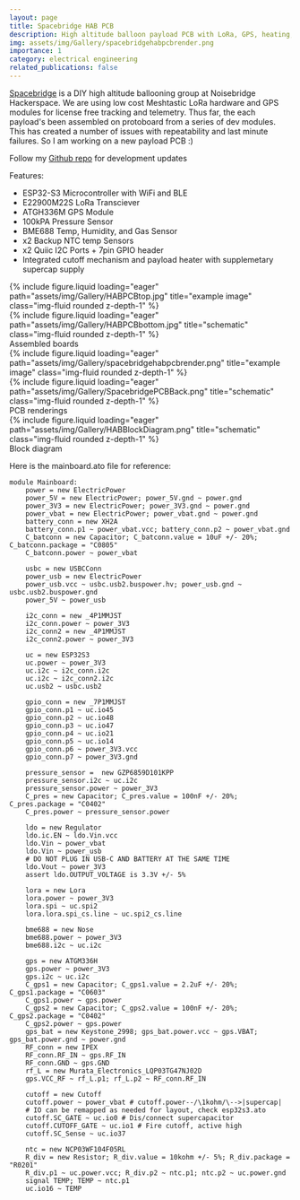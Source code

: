 ```yaml
---
layout: page
title: Spacebridge HAB PCB
description: High altitude balloon payload PCB with LoRa, GPS, heating, enviromental sensing, and a cutoff mechanism
img: assets/img/Gallery/spacebridgehabpcbrender.png
importance: 1
category: electrical engineering
related_publications: false
---
```

<a href="https://www.noisebridge.net/wiki/Spacebridge">Spacebridge</a> is a DIY high altitude ballooning group at Noisebridge Hackerspace. We are using low cost Meshtastic LoRa hardware and GPS modules for license free tracking and telemetry. Thus far, the each payload's been assembled on protoboard from a series of dev modules. This has created a number of issues with repeatability and last minute failures. So I am working on a new payload PCB :)


Follow my <a href="https://github.com/eigenlucy/spacebridgehabpcb">Github repo</a> for development updates

Features:
<ul>
    <li>ESP32-S3 Microcontroller with WiFi and BLE</li>
    <li>E22900M22S LoRa Transciever</li>
    <li>ATGH336M GPS Module</li>
    <li>100kPA Pressure Sensor</li>
    <li>BME688 Temp, Humidity, and Gas Sensor</li>
    <li>x2 Backup NTC temp Sensors</li>
    <li>x2 Quiic I2C Ports + 7pin GPIO header</li>
    <li>Integrated cutoff mechanism and payload heater with supplemetary supercap supply</li>
</ul>
<div class="row">
    <div class="col-sm mt-2 mt-md-0">
        {% include figure.liquid loading="eager" path="assets/img/Gallery/HABPCBtop.jpg" title="example image" class="img-fluid rounded z-depth-1" %}
    </div>
    <div class="col-sm mt-2 mt-md-0">
        {% include figure.liquid loading="eager" path="assets/img/Gallery/HABPCBbottom.jpg" title="schematic" class="img-fluid rounded z-depth-1" %}
    </div>
</div>
Assembled boards

<div class="row">
    <div class="col-sm mt-2 mt-md-0">
        {% include figure.liquid loading="eager" path="assets/img/Gallery/spacebridgehabpcbrender.png" title="example image" class="img-fluid rounded z-depth-1" %}
    </div>
    <div class="col-sm mt-2 mt-md-0">
        {% include figure.liquid loading="eager" path="assets/img/Gallery/SpacebridgePCBBack.png" title="schematic" class="img-fluid rounded z-depth-1" %}
    </div>
</div>
PCB renderings
<div class="row">
    <div class="col-sm mt-2 mt-md-0">
        {% include figure.liquid loading="eager" path="assets/img/Gallery/HABBlockDiagram.png" title="schematic" class="img-fluid rounded z-depth-1" %}
    </div>
</div>
Block diagram

Here is the mainboard.ato file for reference:

```
module Mainboard:
    power = new ElectricPower
    power_5V = new ElectricPower; power_5V.gnd ~ power.gnd
    power_3V3 = new ElectricPower; power_3V3.gnd ~ power.gnd
    power_vbat = new ElectricPower; power_vbat.gnd ~ power.gnd
    battery_conn = new XH2A
    battery_conn.p1 ~ power_vbat.vcc; battery_conn.p2 ~ power_vbat.gnd
    C_batconn = new Capacitor; C_batconn.value = 10uF +/- 20%; C_batconn.package = "C0805"
    C_batconn.power ~ power_vbat

    usbc = new USBCConn
    power_usb = new ElectricPower
    power_usb.vcc ~ usbc.usb2.buspower.hv; power_usb.gnd ~ usbc.usb2.buspower.gnd
    power_5V ~ power_usb

    i2c_conn = new _4P1MMJST
    i2c_conn.power ~ power_3V3
    i2c_conn2 = new _4P1MMJST
    i2c_conn2.power ~ power_3V3

    uc = new ESP32S3
    uc.power ~ power_3V3
    uc.i2c ~ i2c_conn.i2c
    uc.i2c ~ i2c_conn2.i2c
    uc.usb2 ~ usbc.usb2

    gpio_conn = new _7P1MMJST
    gpio_conn.p1 ~ uc.io45
    gpio_conn.p2 ~ uc.io48
    gpio_conn.p3 ~ uc.io47
    gpio_conn.p4 ~ uc.io21
    gpio_conn.p5 ~ uc.io14
    gpio_conn.p6 ~ power_3V3.vcc
    gpio_conn.p7 ~ power_3V3.gnd

    pressure_sensor =  new GZP6859D101KPP
    pressure_sensor.i2c ~ uc.i2c
    pressure_sensor.power ~ power_3V3
    C_pres = new Capacitor; C_pres.value = 100nF +/- 20%; C_pres.package = "C0402"
    C_pres.power ~ pressure_sensor.power

    ldo = new Regulator
    ldo.ic.EN ~ ldo.Vin.vcc
    ldo.Vin ~ power_vbat
    ldo.Vin ~ power_usb
    # DO NOT PLUG IN USB-C AND BATTERY AT THE SAME TIME
    ldo.Vout ~ power_3V3
    assert ldo.OUTPUT_VOLTAGE is 3.3V +/- 5%

    lora = new Lora
    lora.power ~ power_3V3
    lora.spi ~ uc.spi2
    lora.lora.spi_cs.line ~ uc.spi2_cs.line

    bme688 = new Nose
    bme688.power ~ power_3V3
    bme688.i2c ~ uc.i2c

    gps = new ATGM336H
    gps.power ~ power_3V3
    gps.i2c ~ uc.i2c
    C_gps1 = new Capacitor; C_gps1.value = 2.2uF +/- 20%; C_gps1.package = "C0603"
    C_gps1.power ~ gps.power
    C_gps2 = new Capacitor; C_gps2.value = 100nF +/- 20%; C_gps2.package = "C0402"
    C_gps2.power ~ gps.power
    gps_bat = new Keystone_2998; gps_bat.power.vcc ~ gps.VBAT; gps_bat.power.gnd ~ power.gnd
    RF_conn = new IPEX
    RF_conn.RF_IN ~ gps.RF_IN
    RF_conn.GND ~ gps.GND
    rf_L = new Murata_Electronics_LQP03TG47NJ02D
    gps.VCC_RF ~ rf_L.p1; rf_L.p2 ~ RF_conn.RF_IN

    cutoff = new Cutoff
    cutoff.power ~ power_vbat # cutoff.power--/\1kohm/\-->|supercap|
    # IO can be remapped as needed for layout, check esp32s3.ato
    cutoff.SC_GATE ~ uc.io0 # Dis/connect supercapacitor
    cutoff.CUTOFF_GATE ~ uc.io1 # Fire cutoff, active high
    cutoff.SC_Sense ~ uc.io37

    ntc = new NCP03WF104F05RL
    R_div = new Resistor; R_div.value = 10kohm +/- 5%; R_div.package = "R0201"
    R_div.p1 ~ uc.power.vcc; R_div.p2 ~ ntc.p1; ntc.p2 ~ uc.power.gnd
    signal TEMP; TEMP ~ ntc.p1
    uc.io16 ~ TEMP
```


